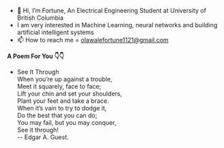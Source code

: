 - 👋 Hi, I’m Fortune, An Electrical Engineering Student at University of British Columbia 
- I am very interested in Machine Learning, neural networks and building artificial intelligent systems
- 📫 How to reach me = olawalefortune1121@gmail.com
  

**A Poem For You 👇👇**
- See It Through <br>
When you’re up against a trouble, <br>
    Meet it squarely, face to face; <br>
Lift your chin and set your shoulders, <br>
    Plant your feet and take a brace. <br>
When it’s vain to try to dodge it, <br>
    Do the best that you can do; <br>
You may fail, but you may conquer, <br>
    See it through! <br>
                         -- Edgar A. Guest. 
&nbsp;&nbsp;&nbsp;&nbsp;&nbsp;&nbsp;&nbsp;&nbsp;
<!---
bluepeach1121/bluepeach1121 is a ✨ special ✨ repository because its `README.md` (this file) appears on your GitHub profile.
You can click the Preview link to take a look at your changes.
--->
